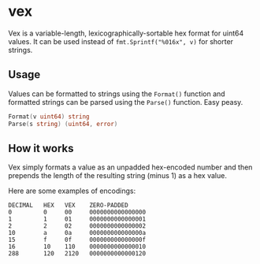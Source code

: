 vex
===

Vex is a variable-length, lexicographically-sortable hex format for uint64 values.
It can be used instead of `fmt.Sprintf("%016x", v)` for shorter strings.


## Usage

Values can be formatted to strings using the `Format()` function and formatted
strings can be parsed using the `Parse()` function. Easy peasy.

```go
Format(v uint64) string
Parse(s string) (uint64, error)
```


## How it works

Vex simply formats a value as an unpadded hex-encoded number and then prepends
the length of the resulting string (minus 1) as a hex value.

Here are some examples of encodings:

```
DECIMAL   HEX   VEX    ZERO-PADDED
0         0     00     0000000000000000
1         1     01     0000000000000001
2         2     02     0000000000000002
10        a     0a     000000000000000a
15        f     0f     000000000000000f
16        10    110    0000000000000010
288       120   2120   0000000000000120
```
